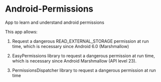 # Android-Permissions
App to learn and understand android permissions

This app allows:

1. Request a dangerous READ_EXTERNAL_STORAGE permission at run time, which is necessary since Android 6.0 (Marshmallow)

2. EasyPermissions library to request a dangerous permission at run time, which is necessary since Android Marshmallow (API level 23).

3. PermissionsDispatcher library to request a dangerous permission at run time
